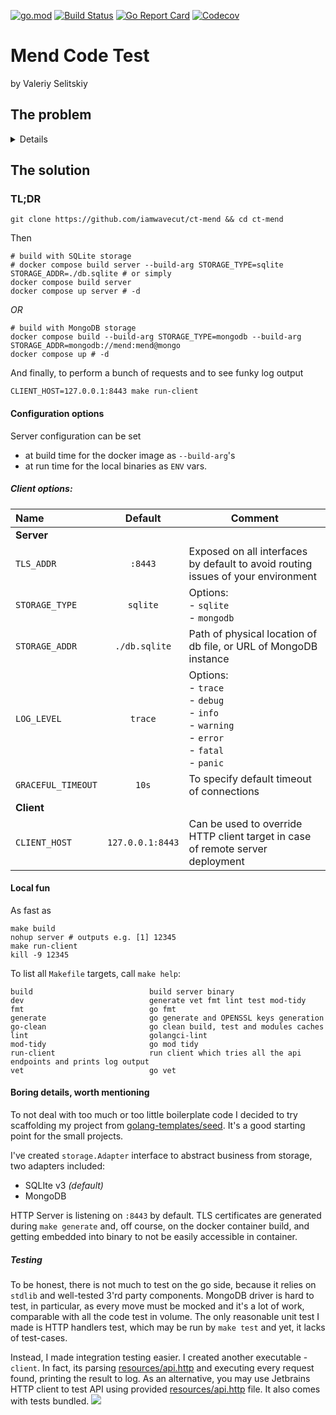 [![go.mod](https://img.shields.io/github/go-mod/go-version/iamwavecut/ct-mend)](go.mod)
[![Build Status](https://img.shields.io/github/workflow/status/iamwavecut/ct-mend/build)](https://github.com/iamwavecut/ct-mend/actions?query=workflow%3Abuild+branch%3Amain)
[![Go Report Card](https://goreportcard.com/badge/github.com/iamwavecut/ct-mend)](https://goreportcard.com/report/github.com/iamwavecut/ct-mend)
[![Codecov](https://codecov.io/gh/iamwavecut/ct-mend/branch/main/graph/badge.svg)](https://codecov.io/gh/iamwavecut/ct-mend)

Mend Code Test
===

by Valeriy Selitskiy

The problem
---
<details>
#### Build a small application exposing CRUD endpoints through a REST API:

>- It can be any kind of data/object that can be created, retrieved, updated and deleted on endpoints
  accepting POST, GET, PUT and DELETE methods.
>- Independent of Database. You can swap out Oracle or SQL Server, for Mongo, BigTable, CouchDB,
  or something else. The business rules are not bound to the database. Provide an implementation
  of SQL and NOSQL (any kind) for the above CRUD operations.
>- Provide tests. The API can be tested without the Database or any other external element.
>- Dockerize the solution, e.g. provide a Dockerfile to run it.
>- The API server should listen on TLS only.
>#### Evaluation Criteria
>- Please push your code to a GitHub repository or send us an archive.
>- Include a Readme helping us run your service.
>- Include a section about your thought process explaining your choices and share other alternative
  designs you considered.
>- Add any information you deem interesting for us to better understand your assignment.
>#### We'll evaluate
>- The readability of your code (including readability of your tests)
>- The correctness of the outputs of the API in accordance with REST standard.
>- Your ability to share your design choices and clearly weight pros & cons of alternative solutions
>- The overall quality of your written technical communication
</details>

The solution
---
### TL;DR
```shell
git clone https://github.com/iamwavecut/ct-mend && cd ct-mend
```
Then
```shell
# build with SQLite storage
# docker compose build server --build-arg STORAGE_TYPE=sqlite STORAGE_ADDR=./db.sqlite # or simply
docker compose build server
docker compose up server # -d
```
_OR_
```shell
# build with MongoDB storage
docker compose build --build-arg STORAGE_TYPE=mongodb --build-arg STORAGE_ADDR=mongodb://mend:mend@mongo
docker compose up # -d
```
And finally, to perform a bunch of requests and to see funky log output
```shell
CLIENT_HOST=127.0.0.1:8443 make run-client
```
#### Configuration options
Server configuration can be set

- at build time for the docker image as `--build-arg`'s
- at run time for the local binaries as `ENV` vars.

##### Client options:
|Name|Default|Comment|
|:---|:---:|---|
|**Server**|||
|`TLS_ADDR`|`:8443`|Exposed on all interfaces by default to avoid routing issues of your environment|
|`STORAGE_TYPE`|`sqlite`|Options: <br> - `sqlite` <br> - `mongodb` |
|`STORAGE_ADDR`|`./db.sqlite`|Path of physical location of db file, or URL of MongoDB instance |
|`LOG_LEVEL`|`trace`|Options: <br>- `trace`<br>- `debug`<br>- `info`<br>- `warning`<br>- `error`<br>- `fatal`<br>- `panic`|
|`GRACEFUL_TIMEOUT`|`10s`| To specify default timeout of connections |
|**Client**|||
|`CLIENT_HOST`|`127.0.0.1:8443`|Can be used to override HTTP client target in case of remote server deployment |

#### Local fun
As fast as
```shell
make build
nohup server # outputs e.g. [1] 12345
make run-client
kill -9 12345
```
To list all `Makefile` targets, call `make help`:
```shell
build                          build server binary
dev                            generate vet fmt lint test mod-tidy
fmt                            go fmt
generate                       go generate and OPENSSL keys generation
go-clean                       go clean build, test and modules caches
lint                           golangci-lint
mod-tidy                       go mod tidy
run-client                     run client which tries all the api endpoints and prints log output
vet                            go vet
```

#### Boring details, worth mentioning
To not deal with too much or too little boilerplate code I decided to try scaffolding my project from [golang-templates/seed](https://github.com/golang-templates/seed). It's a good starting point for the small projects.

I've created `storage.Adapter` interface to abstract business from storage, two adapters included:
- SQLIte v3 _(default)_
- MongoDB

HTTP Server is listening on `:8443` by default. TLS certificates are generated during `make generate` and, off course, on the docker container build, and getting embedded into binary to not be easily accessible in container.

##### Testing
To be honest, there is not much to test on the go side, because it relies on `stdlib` and well-tested 3'rd party components. MongoDB driver is hard to test, in particular, as every move must be mocked and it's a lot of work, comparable with all the code test in volume. The only reasonable unit test I made is HTTP handlers test, which may be run by `make test` and yet, it lacks of test-cases.

Instead, I made integration testing easier. I created another executable - `client`. In fact, its parsing [resources/api.http](resources/api.http) and executing every request found, printing the result to log.
As an alternative, you may use Jetbrains HTTP client to test API using provided [resources/api.http](resources/api.http) file. It also comes with tests bundled.
![](https://i.imgur.com/DMOdeLX.png)